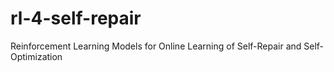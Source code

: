 # rl-4-self-repair
Reinforcement Learning Models for Online Learning of Self-Repair and Self-Optimization
